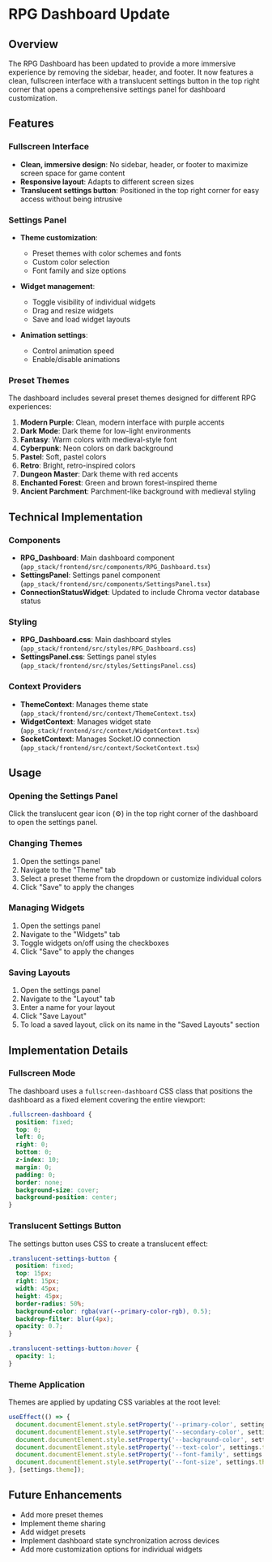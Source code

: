 # RPG Dashboard Update

## Overview

The RPG Dashboard has been updated to provide a more immersive experience by removing the sidebar, header, and footer. It now features a clean, fullscreen interface with a translucent settings button in the top right corner that opens a comprehensive settings panel for dashboard customization.

## Features

### Fullscreen Interface

- **Clean, immersive design**: No sidebar, header, or footer to maximize screen space for game content
- **Responsive layout**: Adapts to different screen sizes
- **Translucent settings button**: Positioned in the top right corner for easy access without being intrusive

### Settings Panel

- **Theme customization**: 
  - Preset themes with color schemes and fonts
  - Custom color selection
  - Font family and size options
  
- **Widget management**:
  - Toggle visibility of individual widgets
  - Drag and resize widgets
  - Save and load widget layouts

- **Animation settings**:
  - Control animation speed
  - Enable/disable animations

### Preset Themes

The dashboard includes several preset themes designed for different RPG experiences:

1. **Modern Purple**: Clean, modern interface with purple accents
2. **Dark Mode**: Dark theme for low-light environments
3. **Fantasy**: Warm colors with medieval-style font
4. **Cyberpunk**: Neon colors on dark background
5. **Pastel**: Soft, pastel colors
6. **Retro**: Bright, retro-inspired colors
7. **Dungeon Master**: Dark theme with red accents
8. **Enchanted Forest**: Green and brown forest-inspired theme
9. **Ancient Parchment**: Parchment-like background with medieval styling

## Technical Implementation

### Components

- **RPG_Dashboard**: Main dashboard component (`app_stack/frontend/src/components/RPG_Dashboard.tsx`)
- **SettingsPanel**: Settings panel component (`app_stack/frontend/src/components/SettingsPanel.tsx`)
- **ConnectionStatusWidget**: Updated to include Chroma vector database status

### Styling

- **RPG_Dashboard.css**: Main dashboard styles (`app_stack/frontend/src/styles/RPG_Dashboard.css`)
- **SettingsPanel.css**: Settings panel styles (`app_stack/frontend/src/styles/SettingsPanel.css`)

### Context Providers

- **ThemeContext**: Manages theme state (`app_stack/frontend/src/context/ThemeContext.tsx`)
- **WidgetContext**: Manages widget state (`app_stack/frontend/src/context/WidgetContext.tsx`)
- **SocketContext**: Manages Socket.IO connection (`app_stack/frontend/src/context/SocketContext.tsx`)

## Usage

### Opening the Settings Panel

Click the translucent gear icon (⚙) in the top right corner of the dashboard to open the settings panel.

### Changing Themes

1. Open the settings panel
2. Navigate to the "Theme" tab
3. Select a preset theme from the dropdown or customize individual colors
4. Click "Save" to apply the changes

### Managing Widgets

1. Open the settings panel
2. Navigate to the "Widgets" tab
3. Toggle widgets on/off using the checkboxes
4. Click "Save" to apply the changes

### Saving Layouts

1. Open the settings panel
2. Navigate to the "Layout" tab
3. Enter a name for your layout
4. Click "Save Layout"
5. To load a saved layout, click on its name in the "Saved Layouts" section

## Implementation Details

### Fullscreen Mode

The dashboard uses a `fullscreen-dashboard` CSS class that positions the dashboard as a fixed element covering the entire viewport:

```css
.fullscreen-dashboard {
  position: fixed;
  top: 0;
  left: 0;
  right: 0;
  bottom: 0;
  z-index: 10;
  margin: 0;
  padding: 0;
  border: none;
  background-size: cover;
  background-position: center;
}
```

### Translucent Settings Button

The settings button uses CSS to create a translucent effect:

```css
.translucent-settings-button {
  position: fixed;
  top: 15px;
  right: 15px;
  width: 45px;
  height: 45px;
  border-radius: 50%;
  background-color: rgba(var(--primary-color-rgb), 0.5);
  backdrop-filter: blur(4px);
  opacity: 0.7;
}

.translucent-settings-button:hover {
  opacity: 1;
}
```

### Theme Application

Themes are applied by updating CSS variables at the root level:

```javascript
useEffect(() => {
  document.documentElement.style.setProperty('--primary-color', settings.theme.primaryColor);
  document.documentElement.style.setProperty('--secondary-color', settings.theme.secondaryColor);
  document.documentElement.style.setProperty('--background-color', settings.theme.backgroundColor);
  document.documentElement.style.setProperty('--text-color', settings.theme.textColor);
  document.documentElement.style.setProperty('--font-family', settings.theme.fontFamily);
  document.documentElement.style.setProperty('--font-size', settings.theme.fontSize);
}, [settings.theme]);
```

## Future Enhancements

- Add more preset themes
- Implement theme sharing
- Add widget presets
- Implement dashboard state synchronization across devices
- Add more customization options for individual widgets
